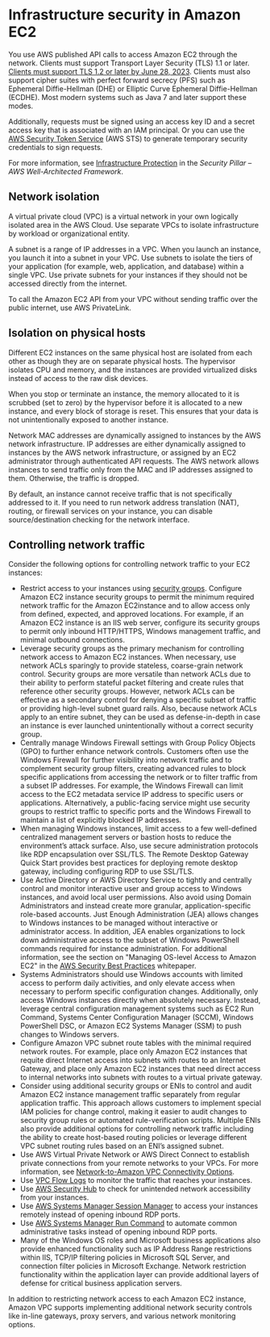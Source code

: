 # Infrastructure security in Amazon EC2<a name="infrastructure-security"></a>

You use AWS published API calls to access Amazon EC2 through the network\. Clients must support Transport Layer Security \(TLS\) 1\.1 or later\. [Clients must support TLS 1\.2 or later by June 28, 2023](https://aws.amazon.com/blogs/security/tls-1-2-required-for-aws-endpoints/)\. Clients must also support cipher suites with perfect forward secrecy \(PFS\) such as Ephemeral Diffie\-Hellman \(DHE\) or Elliptic Curve Ephemeral Diffie\-Hellman \(ECDHE\)\. Most modern systems such as Java 7 and later support these modes\.

Additionally, requests must be signed using an access key ID and a secret access key that is associated with an IAM principal\. Or you can use the [AWS Security Token Service](https://docs.aws.amazon.com/STS/latest/APIReference/Welcome.html) \(AWS STS\) to generate temporary security credentials to sign requests\.

For more information, see [ Infrastructure Protection](https://docs.aws.amazon.com/wellarchitected/latest/security-pillar/infrastructure-protection.html) in the *Security Pillar – AWS Well\-Architected Framework*\.

## Network isolation<a name="network-isolation"></a>

A virtual private cloud \(VPC\) is a virtual network in your own logically isolated area in the AWS Cloud\. Use separate VPCs to isolate infrastructure by workload or organizational entity\.

A subnet is a range of IP addresses in a VPC\. When you launch an instance, you launch it into a subnet in your VPC\. Use subnets to isolate the tiers of your application \(for example, web, application, and database\) within a single VPC\. Use private subnets for your instances if they should not be accessed directly from the internet\.

To call the Amazon EC2 API from your VPC without sending traffic over the public internet, use AWS PrivateLink\.

## Isolation on physical hosts<a name="physical-isolation"></a>

Different EC2 instances on the same physical host are isolated from each other as though they are on separate physical hosts\. The hypervisor isolates CPU and memory, and the instances are provided virtualized disks instead of access to the raw disk devices\.

When you stop or terminate an instance, the memory allocated to it is scrubbed \(set to zero\) by the hypervisor before it is allocated to a new instance, and every block of storage is reset\. This ensures that your data is not unintentionally exposed to another instance\.

Network MAC addresses are dynamically assigned to instances by the AWS network infrastructure\. IP addresses are either dynamically assigned to instances by the AWS network infrastructure, or assigned by an EC2 administrator through authenticated API requests\. The AWS network allows instances to send traffic only from the MAC and IP addresses assigned to them\. Otherwise, the traffic is dropped\.

By default, an instance cannot receive traffic that is not specifically addressed to it\. If you need to run network address translation \(NAT\), routing, or firewall services on your instance, you can disable source/destination checking for the network interface\.

## Controlling network traffic<a name="control-network-traffic"></a>

Consider the following options for controlling network traffic to your EC2 instances:
+ Restrict access to your instances using [security groups](ec2-security-groups.md)\. Configure Amazon EC2 instance security groups to permit the minimum required network traffic for the Amazon EC2instance and to allow access only from defined, expected, and approved locations\. For example, if an Amazon EC2 instance is an IIS web server, configure its security groups to permit only inbound HTTP/HTTPS, Windows management traffic, and minimal outbound connections\.
+ Leverage security groups as the primary mechanism for controlling network access to Amazon EC2 instances\. When necessary, use network ACLs sparingly to provide stateless, coarse\-grain network control\. Security groups are more versatile than network ACLs due to their ability to perform stateful packet filtering and create rules that reference other security groups\. However, network ACLs can be effective as a secondary control for denying a specific subset of traffic or providing high\-level subnet guard rails\. Also, because network ACLs apply to an entire subnet, they can be used as defense\-in\-depth in case an instance is ever launched unintentionally without a correct security group\.
+ Centrally manage Windows Firewall settings with Group Policy Objects \(GPO\) to further enhance network controls\. Customers often use the Windows Firewall for further visibility into network traffic and to complement security group filters, creating advanced rules to block specific applications from accessing the network or to filter traffic from a subset IP addresses\. For example, the Windows Firewall can limit access to the EC2 metadata service IP address to specific users or applications\. Alternatively, a public\-facing service might use security groups to restrict traffic to specific ports and the Windows Firewall to maintain a list of explicitly blocked IP addresses\.
+ When managing Windows instances, limit access to a few well\-defined centralized management servers or bastion hosts to reduce the environment’s attack surface\. Also, use secure administration protocols like RDP encapsulation over SSL/TLS\. The Remote Desktop Gateway Quick Start provides best practices for deploying remote desktop gateway, including configuring RDP to use SSL/TLS\.
+ Use Active Directory or AWS Directory Service to tightly and centrally control and monitor interactive user and group access to Windows instances, and avoid local user permissions\. Also avoid using Domain Administrators and instead create more granular, application\-specific role\-based accounts\. Just Enough Administration \(JEA\) allows changes to Windows instances to be managed without interactive or administrator access\. In addition, JEA enables organizations to lock down administrative access to the subset of Windows PowerShell commands required for instance administration\. For additional information, see the section on "Managing OS\-level Access to Amazon EC2" in the [AWS Security Best Practices](https://d1.awsstatic.com/whitepapers/Security/AWS_Security_Best_Practices.pdf) whitepaper\.
+ Systems Administrators should use Windows accounts with limited access to perform daily activities, and only elevate access when necessary to perform specific configuration changes\. Additionally, only access Windows instances directly when absolutely necessary\. Instead, leverage central configuration management systems such as EC2 Run Command, Systems Center Configuration Manager \(SCCM\), Windows PowerShell DSC, or Amazon EC2 Systems Manager \(SSM\) to push changes to Windows servers\.
+ Configure Amazon VPC subnet route tables with the minimal required network routes\. For example, place only Amazon EC2 instances that requite direct Internet access into subnets with routes to an Internet Gateway, and place only Amazon EC2 instances that need direct access to internal networks into subnets with routes to a virtual private gateway\.
+ Consider using additional security groups or ENIs to control and audit Amazon EC2 instance management traffic separately from regular application traffic\. This approach allows customers to implement special IAM policies for change control, making it easier to audit changes to security group rules or automated rule\-verification scripts\. Multiple ENIs also provide additional options for controlling network traffic including the ability to create host\-based routing policies or leverage different VPC subnet routing rules based on an ENI’s assigned subnet\.
+ Use AWS Virtual Private Network or AWS Direct Connect to establish private connections from your remote networks to your VPCs\. For more information, see [Network\-to\-Amazon VPC Connectivity Options](https://docs.aws.amazon.com/whitepapers/latest/aws-vpc-connectivity-options/network-to-amazon-vpc-connectivity-options.html)\.
+ Use [VPC Flow Logs](https://docs.aws.amazon.com/vpc/latest/userguide/flow-logs.html) to monitor the traffic that reaches your instances\.
+ Use [AWS Security Hub](http://aws.amazon.com/security-hub/) to check for unintended network accessibility from your instances\.
+ Use [AWS Systems Manager Session Manager](https://docs.aws.amazon.com/systems-manager/latest/userguide/session-manager.html) to access your instances remotely instead of opening inbound RDP ports\.
+ Use [AWS Systems Manager Run Command](https://docs.aws.amazon.com/systems-manager/latest/userguide/execute-remote-commands.html) to automate common administrative tasks instead of opening inbound RDP ports\.
+ Many of the Windows OS roles and Microsoft business applications also provide enhanced functionality such as IP Address Range restrictions within IIS, TCP/IP filtering policies in Microsoft SQL Server, and connection filter policies in Microsoft Exchange\. Network restriction functionality within the application layer can provide additional layers of defense for critical business application servers\.

In addition to restricting network access to each Amazon EC2 instance, Amazon VPC supports implementing additional network security controls like in\-line gateways, proxy servers, and various network monitoring options\.
